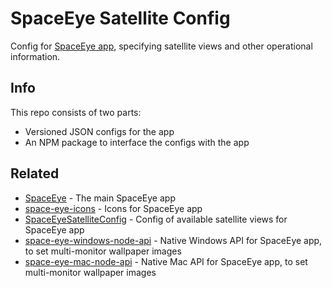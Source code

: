 # SpaceEye Satellite Config

Config for [SpaceEye app](https://github.com/KYDronePilot/SpaceEye), specifying
satellite views and other operational information.

## Info

This repo consists of two parts:

- Versioned JSON configs for the app
- An NPM package to interface the configs with the app

## Related

- [SpaceEye](https://github.com/KYDronePilot/SpaceEye) - The main SpaceEye app
- [space-eye-icons](https://github.com/KYDronePilot/space-eye-icons) - Icons for
  SpaceEye app
- [SpaceEyeSatelliteConfig](https://github.com/KYDronePilot/SpaceEyeSatelliteConfig) -
  Config of available satellite views for SpaceEye app
- [space-eye-windows-node-api](https://github.com/KYDronePilot/space-eye-windows-node-api) -
  Native Windows API for SpaceEye app, to set multi-monitor wallpaper images
- [space-eye-mac-node-api](https://github.com/KYDronePilot/space-eye-mac-node-api) -
  Native Mac API for SpaceEye app, to set multi-monitor wallpaper images
